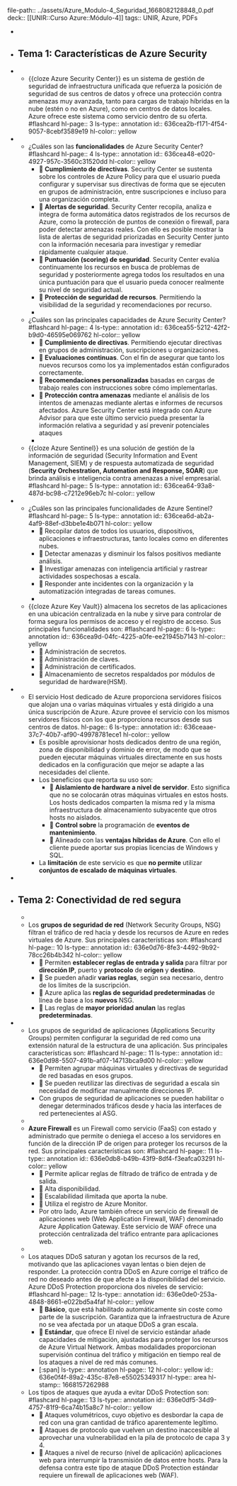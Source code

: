 file-path:: ../assets/Azure_Modulo-4_Seguridad_1668082128848_0.pdf
deck:: [[UNIR::Curso Azure::Módulo-4]]
tags:: UNIR, Azure, PDFs

-
- ## Tema 1: Características de Azure Security
-
	- {{cloze Azure Security Center}} es un sistema de gestión de seguridad de infraestructura unificada que refuerza la posición de seguridad de sus centros de datos y ofrece una protección contra amenazas muy avanzada, tanto para cargas de trabajo híbridas en la nube (estén o no en Azure), como en centros de datos locales. Azure ofrece este sistema como servicio dentro de su oferta. #flashcard
	  hl-page:: 3
	  ls-type:: annotation
	  id:: 636cea2b-f171-4f54-9057-8cebf3589e19
	  hl-color:: yellow
-
	- ¿Cuáles son las **funcionalidades** de Azure Security Center? #flashcard
	  hl-page:: 4
	  ls-type:: annotation
	  id:: 636cea48-e020-4927-957c-3560c31520dd
	  hl-color:: yellow
		-  **Cumplimiento de directivas**. Security Center se sustenta sobre los controles de Azure Policy para que el usuario pueda configurar y supervisar sus directivas de forma que se ejecuten en grupos de administración, entre suscripciones e incluso para una organización completa.
		-  **Alertas de seguridad**. Security Center recopila, analiza e integra de forma automática datos registrados de los recursos de Azure, como la protección de puntos de conexión o firewall, para poder detectar amenazas reales. Con ello es posible mostrar la lista de alertas de seguridad priorizadas en Security Center junto con la información necesaria para investigar y remediar rápidamente cualquier ataque.
		-  **Puntuación (scoring) de seguridad**. Security Center evalúa continuamente los recursos en busca de problemas de seguridad y posteriormente agrega todos los resultados en una única puntuación para que el usuario pueda conocer realmente su nivel de seguridad actual.
		-  **Protección de seguridad de recursos**. Permitiendo la visibilidad de la seguridad y recomendaciones por recurso.
		-
	- ¿Cuáles son las principales capacidades de Azure Security Center? #flashcard
	  hl-page:: 4
	  ls-type:: annotation
	  id:: 636cea55-5212-42f2-b9d0-46595e069762
	  hl-color:: yellow
		-  **Cumplimiento de directivas**. Permitiendo ejecutar directivas en grupos de administración, suscripciones u organizaciones.
		-  **Evaluaciones continuas**. Con el fin de asegurar que tanto los nuevos recursos como los ya implementados están configurados correctamente.
		-  **Recomendaciones personalizadas** basadas en cargas de trabajo reales con instrucciones sobre cómo implementarlas.
		-  **Protección contra amenazas** mediante el análisis de los intentos de amenazas mediante alertas e informes de recursos afectados. Azure Security Center está integrado con Azure Advisor para que este último servicio pueda presentar la información relativa a seguridad y así prevenir potenciales ataques
		-
	- {{cloze Azure Sentinel}} es una solución de gestión de la información de seguridad (Security Information and Event Management, SIEM) y de respuesta automatizada de seguridad (**Security Orchestration, Automation and Response, SOAR**) que brinda análisis e inteligencia contra amenazas a nivel empresarial. #flashcard
	  hl-page:: 5
	  ls-type:: annotation
	  id:: 636cea64-93a8-487d-bc98-c7212e96eb7c
	  hl-color:: yellow
-
	- ¿Cuáles son las principales funcionalidades de Azure Sentinel? #flashcard
	  hl-page:: 5
	  ls-type:: annotation
	  id:: 636cea6d-ab2a-4af9-88ef-d3bbe1e4b071
	  hl-color:: yellow
		-  Recopilar datos de todos los usuarios, dispositivos, aplicaciones e infraestructuras, tanto locales como en diferentes nubes.
		-  Detectar amenazas y disminuir los falsos positivos mediante análisis.
		-  Investigar amenazas con inteligencia artificial y rastrear actividades sospechosas a escala.
		-  Responder ante incidentes con la organización y la automatización integradas de tareas comunes.
		-
	- {{cloze Azure Key Vault}} almacena los secretos de las aplicaciones en una ubicación centralizada en la nube y sirve para controlar de forma segura los permisos de acceso y el registro de acceso. Sus principales funcionalidades son: #flashcard
	  hl-page:: 6
	  ls-type:: annotation
	  id:: 636cea9d-04fc-4225-a0fe-ee21945b7143
	  hl-color:: yellow
		-  Administración de secretos.
		-  Administración de claves.
		-  Administración de certificados.
		-  Almacenamiento de secretos respaldados por módulos de seguridad de hardware(HSM).
-
	- El servicio Host dedicado de Azure proporciona servidores físicos que alojan una o varias máquinas virtuales y está dirigido a una única suscripción de Azure. Azure provee el servicio con los mismos servidores físicos con los que proporciona recursos desde sus centros de datos.
	  hl-page:: 6
	  ls-type:: annotation
	  id:: 636ceaae-37c7-40b7-af90-49978781ece1
	  hl-color:: yellow
		- Es posible aprovisionar hosts dedicados dentro de una región, zona de disponibilidad y dominio de error, de modo que se pueden ejecutar máquinas virtuales directamente en sus hosts dedicados en la configuración que mejor se adapte a las necesidades del cliente.
		- Los beneficios que reporta su uso son:
			-  **Aislamiento de hardware a nivel de servidor**. Esto significa que no se colocarán otras máquinas virtuales en estos hosts. Los hosts dedicados comparten la misma red y la misma infraestructura de almacenamiento subyacente que otros hosts no aislados.
			-  **Control sobre** la programación de **eventos de mantenimiento**.
			-  Alineado con las **ventajas híbridas de Azure**. Con ello el cliente puede aportar sus propias licencias de Windows y SQL.
		- La **limitación** de este servicio es que **no permite** utilizar **conjuntos de escalado de máquinas virtuales**.
-
- ## Tema 2: Conectividad de red segura
	-
	- Los **grupos de seguridad de red** (Network Security Groups, NSG) filtran el tráfico de red hacia y desde los recursos de Azure en redes virtuales de Azure. Sus principales características son: #flashcard
	  hl-page:: 10
	  ls-type:: annotation
	  id:: 636e0d76-8fe3-4492-9b92-78cc26b4b342
	  hl-color:: yellow
		-  Permiten **establecer reglas de entrada y salida** para filtrar por **dirección IP**, puerto y **protocolo** de **origen** y **destino**.
		-  Se pueden añadir **varias reglas**, según sea necesario, dentro de los límites de la suscripción.
		-  Azure aplica las **reglas de seguridad predeterminadas** de línea de base a los **nuevos** NSG.
		-  Las reglas de **mayor prioridad anulan** las reglas **predeterminadas**.
-
	- Los grupos de seguridad de aplicaciones (Applications Security Groups) permiten configurar la seguridad de red como una extensión natural de la estructura de una aplicación. Sus principales características son: #flashcard
	  hl-page:: 11
	  ls-type:: annotation
	  id:: 636e0d98-5507-491b-af07-14713bca9d00
	  hl-color:: yellow
		-  Permiten agrupar máquinas virtuales y directivas de seguridad de red basadas en esos grupos.
		-  Se pueden reutilizar las directivas de seguridad a escala sin necesidad de modificar manualmente direcciones IP.
		- Con grupos de seguridad de aplicaciones se pueden habilitar o denegar determinados tráficos desde y hacia las interfaces de red pertenecientes al ASG.
	-
	- **Azure Firewall** es un Firewall como servicio (FaaS) con estado y administrado que permite o deniega el acceso a los servidores en función de la dirección IP de origen para proteger los recursos de la red. Sus principales características son: #flashcard
	  hl-page:: 11
	  ls-type:: annotation
	  id:: 636e0db8-b49b-43f9-8df4-f3eafca03291
	  hl-color:: yellow
		-  Permite aplicar reglas de filtrado de tráfico de entrada y de salida.
		-  Alta disponibilidad.
		-  Escalabilidad ilimitada que aporta la nube.
		-  Utiliza el registro de Azure Monitor.
		- Por otro lado, Azure también ofrece un servicio de firewall de aplicaciones web (Web Application Firewall, WAF) denominado Azure Application Gateway. Este servicio de WAF ofrece una protección centralizada del tráfico entrante para aplicaciones web.
	-
	- Los ataques DDoS saturan y agotan los recursos de la red, motivando que las aplicaciones vayan lentas o bien dejen de responder. La protección contra DDoS en Azure corrige el tráfico de red no deseado antes de que afecte a la disponibilidad del servicio. Azure DDoS Protection proporciona dos niveles de servicio: #flashcard
	  hl-page:: 12
	  ls-type:: annotation
	  id:: 636e0de0-253a-4848-8661-e022bd5a4faf
	  hl-color:: yellow
		-  **Básico**, que está habilitado automáticamente sin coste como parte de la suscripción. Garantiza que la infraestructura de Azure no se vea afectada por un ataque DDoS a gran escala.
		-  **Estándar**, que ofrece El nivel de servicio estándar añade capacidades de mitigación, ajustadas para proteger los recursos de Azure Virtual Network. Ambas modalidades proporcionan supervisión continua del tráfico y mitigación en tiempo real de los ataques a nivel de red más comunes.
		- [:span]
		  ls-type:: annotation
		  hl-page:: 12
		  hl-color:: yellow
		  id:: 636e0f4f-89a2-435c-87e8-e55025349317
		  hl-type:: area
		  hl-stamp:: 1668157262988
	- Los tipos de ataques que ayuda a evitar DDoS Protection son: #flashcard
	  hl-page:: 13
	  ls-type:: annotation
	  id:: 636e0df5-34d9-4757-81f9-6ca74b15a8c7
	  hl-color:: yellow
		-  Ataques volumétricos, cuyo objetivo es desbordar la capa de red con una gran cantidad de tráfico aparentemente legítimo.
		-  Ataques de protocolo que vuelven un destino inaccesible al aprovechar una vulnerabilidad en la pila de protocolo de capa 3 y 4.
		-  Ataques a nivel de recurso (nivel de aplicación) aplicaciones web para interrumpir la transmisión de datos entre hosts. Para la defensa contra este tipo de ataque DDoS Protection estándar requiere un firewall de aplicaciones web (WAF).
